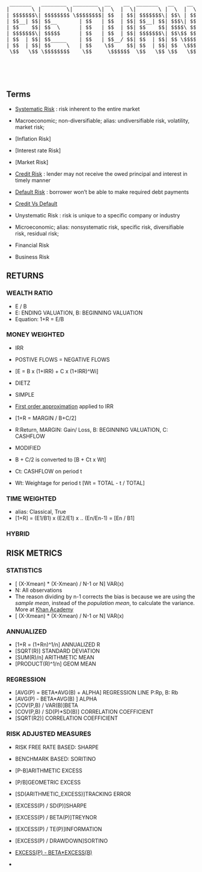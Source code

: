 <pre>

 _______   ________  ________  __    __  _______   __    __   ______  
|       \ |        \|        \|  \  |  \|       \ |  \  |  \ /      \ 
| $$$$$$$\| $$$$$$$$ \$$$$$$$$| $$  | $$| $$$$$$$\| $$\ | $$|  $$$$$$\
| $$__| $$| $$__       | $$   | $$  | $$| $$__| $$| $$$\| $$| $$___\$$
| $$    $$| $$  \      | $$   | $$  | $$| $$    $$| $$$$\ $$ \$$    \ 
| $$$$$$$\| $$$$$      | $$   | $$  | $$| $$$$$$$\| $$\$$ $$ _\$$$$$$\
| $$  | $$| $$_____    | $$   | $$__/ $$| $$  | $$| $$ \$$$$|  \__| $$
| $$  | $$| $$     \   | $$    \$$    $$| $$  | $$| $$  \$$$ \$$    $$
 \$$   \$$ \$$$$$$$$    \$$     \$$$$$$  \$$   \$$ \$$   \$$  \$$$$$$ 
                                                                      
                                                                      
                                                                      

</pre>

## Terms

- [Systematic Risk](https://www.wallstreetmojo.com/systematic-risk) : risk inherent to the entire market
 - Macroeconomic; non-diversifiable; alias: undiversifiable risk, volatility, market risk;
 - [Inflation Risk]
 - [Interest rate Risk]
 - [Market Risk]
 - [Credit Risk](https://www.investopedia.com/terms/c/creditrisk.asp) : lender may not receive the owed principal and interest in timely manner
 - [Default Risk](https://www.investopedia.com/terms/d/defaultrisk.asp) : borrower won’t be able to make required debt payments
  - [Credit Vs Default](https://www.quora.com/What-is-the-difference-between-credit-risk-and-default-risk)
 
- Unystematic Risk : risk is unique to a specific company or industry
 - Microeconomic; alias: nonsystematic risk, specific risk, diversifiable risk, residual risk;
 - Financial Risk
 - Business Risk



## RETURNS

### WEALTH RATIO
- E / B
 - E: ENDING VALUATION, B: BEGINNING VALUATION
- Equation: 1+R = E/B

### MONEY WEIGHTED

- IRR
 - POSTIVE FLOWS = NEGATIVE FLOWS
 - [E = B x (1+IRR) + C x (1+IRR)^Wi]
 
- DIETZ
 - SIMPLE
  - [First order approximation](https://math.stackexchange.com/questions/2477599/how-do-i-find-a-first-order-approximation) applied to IRR
  - [1+R = MARGIN / B+C/2]
   - R:Return, MARGIN: Gain/ Loss, B: BEGINNING VALUATION, C: CASHFLOW
 - MODIFIED
  - B + C/2 is converted to [B + Ct x Wt]
   - Ct: CASHFLOW on period t
   - Wt: Weightage for period t [Wt = TOTAL - t / TOTAL]  

### TIME WEIGHTED

- alias: Classical, True
- [1+R] = (E1/B1) x (E2/E1) x .. (En/En-1) = [En / B1]

### HYBRID 


## RISK METRICS

### STATISTICS

- [ (X-Xmean) * (X-Xmean) / N-1  or N] VAR(x)
 - N: All observations
 - The reason dividing by n-1 corrects the bias is because we are using the *sample mean*, instead of the *population mean*, to calculate the variance. More at [Khan Academy](https://www.khanacademy.org/math/ap-statistics/summarizing-quantitative-data-ap/more-standard-deviation/v/another-simulation-giving-evidence-that-n-1-gives-us-an-unbiased-estimate-of-variance)
- [ (X-Xmean) * (X-Xmean) / N-1  or N] VAR(x)

### ANNUALIZED

- [1+R = (1+Rn)^1/n] ANNUALIZED R
- [SQRT(R)] STANDARD DEVIATION
- [SUM(R)/n] ARITHMETIC MEAN
- [PRODUCT(R)^1/n] GEOM MEAN

### REGRESSION

- [AVG(P) = BETA*AVG(B) + ALPHA] REGRESSION LINE P:Rp, B: Rb
- [AVG(P) - BETA*AVG(B) ] ALPHA
- [COV(P,B) / VAR(B)]BETA 
- [COV(P,B) / SD(P)*SD(B)] CORRELATION COEFFICIENT
- [SQRT(R2)] CORRELATION COEFFICIENT

### RISK ADJUSTED MEASURES

- RISK FREE RATE BASED: SHARPE
- BENCHMARK BASED: SORITINO

- [P-B]ARITHMETIC EXCESS
- [P/B]GEOMETRIC EXCESS
- [SD(ARITHMETIC_EXCESS)]TRACKING ERROR
- [EXCESS(P) / SD(P)]SHARPE
- [EXCESS(P) / BETA(P)]TREYNOR
- [EXCESS(P) / TE(P)]INFORMATION
- [EXCESS(P) / DRAWDOWN]SORTINO
- [EXCESS(P) - BETA*EXCESS(B)](JENSEN)
- 




